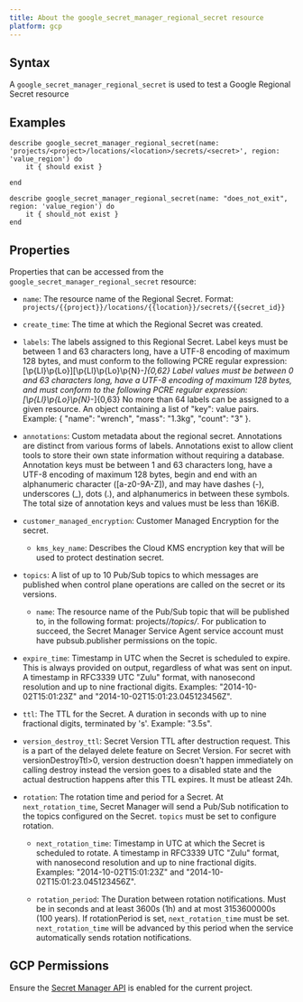 ```yaml
---
title: About the google_secret_manager_regional_secret resource
platform: gcp
---
```


## Syntax
A `google_secret_manager_regional_secret` is used to test a Google Regional Secret resource

## Examples
```
describe google_secret_manager_regional_secret(name: 'projects/<project>/locations/<location>/secrets/<secret>', region: 'value_region') do
	it { should exist }

end

describe google_secret_manager_regional_secret(name: "does_not_exit", region: 'value_region') do
	it { should_not exist }
end
```

## Properties
Properties that can be accessed from the `google_secret_manager_regional_secret` resource:


  * `name`: The resource name of the Regional Secret. Format: `projects/{{project}}/locations/{{location}}/secrets/{{secret_id}}`

  * `create_time`: The time at which the Regional Secret was created.

  * `labels`: The labels assigned to this Regional Secret. Label keys must be between 1 and 63 characters long, have a UTF-8 encoding of maximum 128 bytes, and must conform to the following PCRE regular expression: [\p{Ll}\p{Lo}][\p{Ll}\p{Lo}\p{N}_-]{0,62} Label values must be between 0 and 63 characters long, have a UTF-8 encoding of maximum 128 bytes, and must conform to the following PCRE regular expression: [\p{Ll}\p{Lo}\p{N}_-]{0,63}  No more than 64 labels can be assigned to a given resource.  An object containing a list of "key": value pairs. Example: { "name": "wrench", "mass": "1.3kg", "count": "3" }.

  * `annotations`: Custom metadata about the regional secret.
    Annotations are distinct from various forms of labels. Annotations exist to allow
    client tools to store their own state information without requiring a database.
    Annotation keys must be between 1 and 63 characters long, have a UTF-8 encoding of
    maximum 128 bytes, begin and end with an alphanumeric character ([a-z0-9A-Z]), and
    may have dashes (-), underscores (_), dots (.), and alphanumerics in between these
    symbols.
    The total size of annotation keys and values must be less than 16KiB.

  * `customer_managed_encryption`: Customer Managed Encryption for the secret.

    * `kms_key_name`: Describes the Cloud KMS encryption key that will be used to protect destination secret.

  * `topics`: A list of up to 10 Pub/Sub topics to which messages are published when control plane operations are called on the secret or its versions.

    * `name`: The resource name of the Pub/Sub topic that will be published to, in the following format: projects/*/topics/*. For publication to succeed, the Secret Manager Service Agent service account must have pubsub.publisher permissions on the topic.

  * `expire_time`: Timestamp in UTC when the Secret is scheduled to expire. This is always provided on output, regardless of what was sent on input. A timestamp in RFC3339 UTC "Zulu" format, with nanosecond resolution and up to nine fractional digits. Examples: "2014-10-02T15:01:23Z" and "2014-10-02T15:01:23.045123456Z".

  * `ttl`: The TTL for the Secret. A duration in seconds with up to nine fractional digits, terminated by 's'. Example: "3.5s".

  * `version_destroy_ttl`: Secret Version TTL after destruction request. This is a part of the delayed delete feature on Secret Version. For secret with versionDestroyTtl>0, version destruction doesn't happen immediately on calling destroy instead the version goes to a disabled state and the actual destruction happens after this TTL expires. It must be atleast 24h.

  * `rotation`: The rotation time and period for a Secret. At `next_rotation_time`, Secret Manager will send a Pub/Sub notification to the topics configured on the Secret. `topics` must be set to configure rotation.

    * `next_rotation_time`: Timestamp in UTC at which the Secret is scheduled to rotate. A timestamp in RFC3339 UTC "Zulu" format, with nanosecond resolution and up to nine fractional digits. Examples: "2014-10-02T15:01:23Z" and "2014-10-02T15:01:23.045123456Z".

    * `rotation_period`: The Duration between rotation notifications. Must be in seconds and at least 3600s (1h) and at most 3153600000s (100 years). If rotationPeriod is set, `next_rotation_time` must be set. `next_rotation_time` will be advanced by this period when the service automatically sends rotation notifications.


## GCP Permissions

Ensure the [Secret Manager API](https://console.cloud.google.com/apis/library/secretmanager.googleapis.com/) is enabled for the current project.